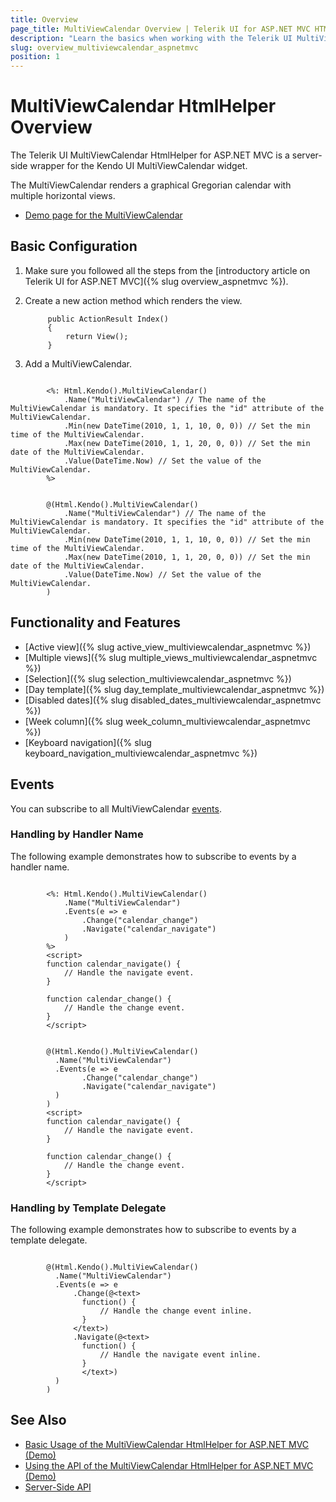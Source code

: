 ```yaml
---
title: Overview
page_title: MultiViewCalendar Overview | Telerik UI for ASP.NET MVC HTML Helpers
description: "Learn the basics when working with the Telerik UI MultiViewCalendar HtmlHelper for ASP.NETT MVC."
slug: overview_multiviewcalendar_aspnetmvc
position: 1
---
```


# MultiViewCalendar HtmlHelper Overview

The Telerik UI MultiViewCalendar HtmlHelper for ASP.NET MVC is a server-side wrapper for the Kendo UI MultiViewCalendar widget.

The MultiViewCalendar renders a graphical Gregorian calendar with multiple horizontal views.

* [Demo page for the MultiViewCalendar](https://demos.telerik.com/aspnet-mvc/multiviewcalendar)

## Basic Configuration

1. Make sure you followed all the steps from the [introductory article on Telerik UI for ASP.NET MVC]({% slug overview_aspnetmvc %}).
1. Create a new action method which renders the view.

            public ActionResult Index()
            {
                return View();
            }

1. Add a MultiViewCalendar.

```ASPX

        <%: Html.Kendo().MultiViewCalendar()
            .Name("MultiViewCalendar") // The name of the MultiViewCalendar is mandatory. It specifies the "id" attribute of the MultiViewCalendar.
            .Min(new DateTime(2010, 1, 1, 10, 0, 0)) // Set the min time of the MultiViewCalendar.
            .Max(new DateTime(2010, 1, 1, 20, 0, 0)) // Set the min date of the MultiViewCalendar.
            .Value(DateTime.Now) // Set the value of the MultiViewCalendar.
        %>
```
```Razor

        @(Html.Kendo().MultiViewCalendar()
            .Name("MultiViewCalendar") // The name of the MultiViewCalendar is mandatory. It specifies the "id" attribute of the MultiViewCalendar.
            .Min(new DateTime(2010, 1, 1, 10, 0, 0)) // Set the min time of the MultiViewCalendar.
            .Max(new DateTime(2010, 1, 1, 20, 0, 0)) // Set the min date of the MultiViewCalendar.
            .Value(DateTime.Now) // Set the value of the MultiViewCalendar.
        )
```

## Functionality and Features

* [Active view]({% slug active_view_multiviewcalendar_aspnetmvc %})
* [Multiple views]({% slug multiple_views_multiviewcalendar_aspnetmvc %})
* [Selection]({% slug selection_multiviewcalendar_aspnetmvc %})
* [Day template]({% slug day_template_multiviewcalendar_aspnetmvc %})
* [Disabled dates]({% slug disabled_dates_multiviewcalendar_aspnetmvc %})
* [Week column]({% slug week_column_multiviewcalendar_aspnetmvc %})
* [Keyboard navigation]({% slug keyboard_navigation_multiviewcalendar_aspnetmvc %})

## Events

You can subscribe to all MultiViewCalendar [events](/api/multiviewcalendar).

### Handling by Handler Name

The following example demonstrates how to subscribe to events by a handler name.

```ASPX

        <%: Html.Kendo().MultiViewCalendar()
            .Name("MultiViewCalendar")
            .Events(e => e
                .Change("calendar_change")
                .Navigate("calendar_navigate")
            )
        %>
        <script>
        function calendar_navigate() {
            // Handle the navigate event.
        }

        function calendar_change() {
            // Handle the change event.
        }
        </script>
```
```Razor

        @(Html.Kendo().MultiViewCalendar()
          .Name("MultiViewCalendar")
          .Events(e => e
                .Change("calendar_change")
                .Navigate("calendar_navigate")
          )
        )
        <script>
        function calendar_navigate() {
            // Handle the navigate event.
        }

        function calendar_change() {
            // Handle the change event.
        }
        </script>
```

### Handling by Template Delegate

The following example demonstrates how to subscribe to events by a template delegate.

```Razor

        @(Html.Kendo().MultiViewCalendar()
          .Name("MultiViewCalendar")
          .Events(e => e
              .Change(@<text>
                function() {
                    // Handle the change event inline.
                }
              </text>)
              .Navigate(@<text>
                function() {
                    // Handle the navigate event inline.
                }
                </text>)
          )
        )
```

## See Also

* [Basic Usage of the MultiViewCalendar HtmlHelper for ASP.NET MVC (Demo)](https://demos.telerik.com/aspnet-mvc/multiviewcalendar)
* [Using the API of the MultiViewCalendar HtmlHelper for ASP.NET MVC (Demo)](https://demos.telerik.com/aspnet-mvc/multiviewcalendar/api)
* [Server-Side API](/api/multiviewcalendar)
